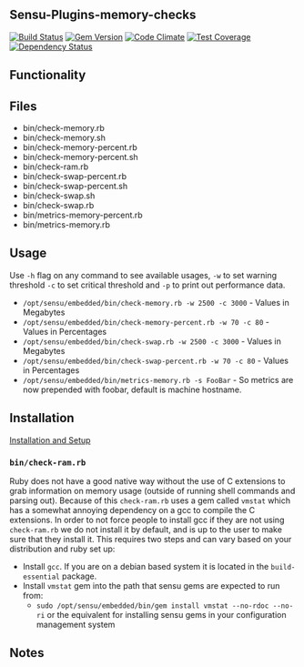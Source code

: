 ## Sensu-Plugins-memory-checks

[![Build Status](https://travis-ci.org/sensu-plugins/sensu-plugins-memory-checks.svg?branch=master)](https://travis-ci.org/sensu-plugins/sensu-plugins-memory-checks)
[![Gem Version](https://badge.fury.io/rb/sensu-plugins-memory-checks.svg)](http://badge.fury.io/rb/sensu-plugins-memory-checks)
[![Code Climate](https://codeclimate.com/github/sensu-plugins/sensu-plugins-memory-checks/badges/gpa.svg)](https://codeclimate.com/github/sensu-plugins/sensu-plugins-memory-checks)
[![Test Coverage](https://codeclimate.com/github/sensu-plugins/sensu-plugins-memory-checks/badges/coverage.svg)](https://codeclimate.com/github/sensu-plugins/sensu-plugins-memory-checks)
[![Dependency Status](https://gemnasium.com/sensu-plugins/sensu-plugins-memory-checks.svg)](https://gemnasium.com/sensu-plugins/sensu-plugins-memory-checks)

## Functionality

## Files
 * bin/check-memory.rb
 * bin/check-memory.sh
 * bin/check-memory-percent.rb
 * bin/check-memory-percent.sh
 * bin/check-ram.rb
 * bin/check-swap-percent.rb
 * bin/check-swap-percent.sh
 * bin/check-swap.sh
 * bin/check-swap.rb
 * bin/metrics-memory-percent.rb
 * bin/metrics-memory.rb

## Usage
Use `-h` flag on any command to see available usages, `-w` to set warning threshold `-c` to set critical threshold and `-p` to print out performance data. 
 * `/opt/sensu/embedded/bin/check-memory.rb -w 2500 -c 3000`  - Values in Megabytes
 * `/opt/sensu/embedded/bin/check-memory-percent.rb -w 70 -c 80` - Values in Percentages
 * `/opt/sensu/embedded/bin/check-swap.rb -w 2500 -c 3000` - Values in Megabytes
 * `/opt/sensu/embedded/bin/check-swap-percent.rb -w 70 -c 80` - Values in Percentages
 * `/opt/sensu/embedded/bin/metrics-memory.rb -s FooBar` - So metrics are now prepended with foobar, default is machine hostname. 

## Installation

[Installation and Setup](http://sensu-plugins.io/docs/installation_instructions.html)

### `bin/check-ram.rb`

Ruby does not have a good native way without the use of C extensions to grab information on memory usage (outside of running shell commands and parsing out). Because of this `check-ram.rb` uses a gem called `vmstat` which has a somewhat annoying dependency on a gcc to compile the C extensions. In order to not force people to install gcc if they are not using `check-ram.rb` we do not install it by default, and is up to the user to make sure that they install it. This requires two steps and can vary based on your distribution and ruby set up:
  * Install `gcc`. If you are on a debian based system it is located in the `build-essential` package.
  * Install `vmstat` gem into the path that sensu gems are expected to run from:
    * `sudo /opt/sensu/embedded/bin/gem install vmstat --no-rdoc --no-ri` or the equivalent for installing sensu gems in your configuration management system

## Notes
